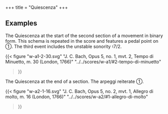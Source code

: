 +++
title = "Quiescenza"
+++

## Examples

The Quiescenza at the start of the second section of a movement in binary form.
This schema is repeated in the score and features a pedal point on ➀. The third
event includes the unstable sonority ♮7/2.

{{<
  figure
  "w-a1-2-30.svg"
  "J. C. Bach, Opus 5, no. 1, mvt. 2, Tempo di Minuetto, m. 30 (London, 1766)"
  "../../scores/w-a1/#2-tempo-di-minuetto"
>}}

The Quiescenza at the end of a section. The arpeggi reiterate ➀.

{{<
  figure
  "w-a2-1-16.svg"
  "J. C. Bach, Opus 5, no. 2, mvt. 1, Allegro di molto, m. 16 (London, 1766)"
  "../../scores/w-a2/#1-allegro-di-molto"
>}}
